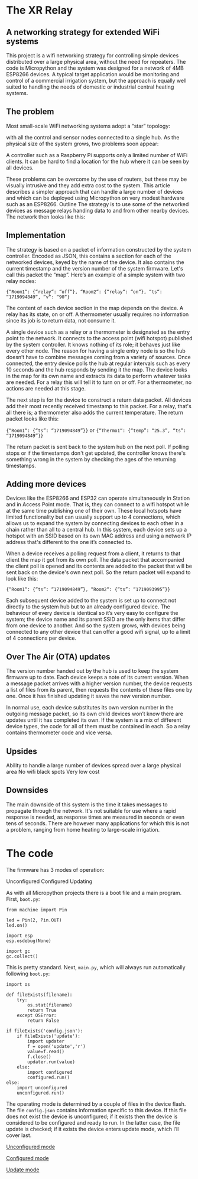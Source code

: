 # The XR Relay
## A networking strategy for extended WiFi systems
This project is a wifi networking strategy for controlling simple devices distributed over a large physical area, without the need for repeaters. The code is Micropython and the system was designed for a network of 4MB ESP8266 devices. A typical target application would be monitoring and control of a commercial irrigation system, but the approach is equally well suited to handling the needs of domestic or industrial central heating systems.
## The problem
Most small-scale WiFi networking systems adopt a “star” topology:



with all the control and sensor nodes connected to a single hub. As the physical size of the system grows, two problems soon appear:

A controller such as a Raspberry Pi supports only a limited number of WiFi clients.
It can be hard to find a location for the hub where it can be seen by all devices.

These problems can be overcome by the use of routers, but these may be visually intrusive and they add extra cost to the system. This article describes a simpler approach that can handle a large number of devices and which can be deployed using Micropython on very modest hardware such as an ESP8266.
Outline
The strategy is to use some of the networked devices as message relays handing data to and from other nearby devices. The network then looks like this:



## Implementation
The strategy is based on a packet of information constructed by the system controller. Encoded as JSON, this contains a section for each of the networked devices, keyed by the name of the device. It also contains the current timestamp and the version number of the system firmware. Let's call this packet the “map”. Here’s an example of a simple system with two relay nodes:

`{“Room1“: {“relay“: “off“}, “Room2“: {“relay“: “on“}, “ts“: “1719094849“, “v“: “90“}`

The content of each device section in the map depends on the device. A relay has its state, on or off. A thermometer usually requires no information since its job is to return data, not consume it.

A single device such as a relay or a thermometer is designated as the entry point to the network. It connects to the access point (wifi hotspot) published by the system controller. It knows nothing of its role; it behaves just like every other node. The reason for having a single entry node is so the hub doesn’t have to combine messages coming from a variety of sources. Once connected, the entry device polls the hub at regular intervals such as every 10 seconds and the hub responds by sending it the map. The device looks in the map for its own name and extracts its data to perform whatever tasks are needed. For a relay this will tell it to turn on or off. For a thermometer, no actions are needed at this stage.

The next step is for the device to construct a return data packet. All devices add their most recently received timestamp to this packet. For a relay, that's all there is; a thermometer also adds the current temperature. The return packet looks like this:

`{“Room1“: {“ts”: “1719094849”}}`
or
`{“Thermo1“: {“temp”: “25.3”, “ts”: “1719094849”}}`

The return packet is sent back to the system hub on the next poll. If polling stops or if the timestamps don't get updated, the controller knows there's something wrong in the system by checking the ages of the returning timestamps.
## Adding more devices
Devices like the ESP8266 and ESP32 can operate simultaneously in Station and in Access Point mode. That is, they can connect to a wifi hotspot while at the same time publishing one of their own. These local hotspots have limited functionality but can usually support up to 4 connections, which allows us to expand the system by connecting devices to each other in a chain rather than all to a central hub. In this system, each device sets up a hotspot with an SSID based on its own MAC address and using a network IP address that's different to the one it’s connected to.

When a device receives a polling request from a client, it returns to that client the map it got from its own poll. The data packet that accompanied the client poll is opened and its contents are added to the packet that will be sent back on the device's own next poll. So the return packet will expand to look like this:

`{“Room1“: {“ts”: “1719094849”}, “Room2“: {“ts”: “1719093995”}}`

Each subsequent device added to the system is set up to connect not directly to the system hub but to an already configured device. The behaviour of every device is identical so it’s very easy to configure the system; the device name and its parent SSID are the only items that differ from one device to another. And so the system grows, with devices being connected to any other device that can offer a good wifi signal, up to a limit of 4 connections per device.
## Over The Air (OTA) updates
The version number handed out by the hub is used to keep the system firmware up to date. Each device keeps a note of its current version. When a message packet arrives with a higher version number, the device requests a list of files from its parent, then requests the contents of these files one by one. Once it has finished updating it saves the new version number.

In normal use, each device substitutes its own version number in the outgoing message packet, so its own child devices won’t know there are updates until it has completed its own. If the system is a mix of different device types, the code for all of them must be contained in each. So a relay contains thermometer code and vice versa.
## Upsides
Ability to handle a large number of devices spread over a large physical area
No wifi black spots
Very low cost
## Downsides
The main downside of this system is the time it takes messages to propagate through the network. It's not suitable for use where a rapid response is needed, as response times are measured in seconds or even tens of seconds. There are however many applications for which this is not a problem, ranging from home heating to large-scale irrigation.
# The code
The firmware has 3 modes of operation:

Unconfigured
Configured
Updating

As with all Micropython projects there is a boot file and a main program. First, `boot.py`:
```
from machine import Pin

led = Pin(2, Pin.OUT)
led.on()

import esp
esp.osdebug(None)

import gc
gc.collect()
```
This is pretty standard. Next, `main.py`, which will always run automatically following `boot.py`:
```
import os

def fileExists(filename):
    try:
        os.stat(filename)
        return True
    except OSError:
        return False

if fileExists('config.json'):
    if fileExists('update'):
        import updater
        f = open('update','r')
        value=f.read()
        f.close()
        updater.run(value)
    else:
        import configured
        configured.run()
else:
    import unconfigured
    unconfigured.run()
```
The operating mode is determined by a couple of files in the device flash. The file `config.json` contains information specific to this device. If this file does not exist the device is unconfigured; if it exists then the device is considered to be configured and ready to run. In the latter case, the file update is checked; if it exists the device enters update mode, which I’ll cover last.

[Unconfigured mode](unconfigured.md)

[Configured mode](configured.md)

[Update mode](update.md)

